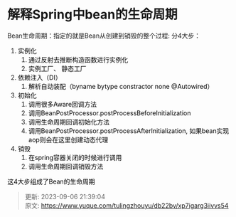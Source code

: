 # 解释Spring中bean的生命周期

Bean生命周期：指定的就是Bean从创建到销毁的整个过程: 分4大步：

1. <font style="color:rgb(0, 0, 0);">实例化</font>
    1. <font style="color:rgb(0, 0, 0);">通过反射去推断构造函数进行实例化</font>
    2. <font style="color:rgb(0, 0, 0);">实例工厂、 静态工厂</font>
2. <font style="color:rgb(0, 0, 0);">依赖注入（DI）</font>
    1. <font style="color:rgb(0, 0, 0);">解析自动装配（byname bytype constractor none @Autowired）</font>
3. <font style="color:rgb(0, 0, 0);">初始化</font>
    1. <font style="color:rgb(0, 0, 0);">调用很多Aware回调方法</font>
    2. <font style="color:rgb(0, 0, 0);">调用BeanPostProcessor.postProcessBeforeInitialization</font>
    3. <font style="color:rgb(0, 0, 0);">调用生命周期回调初始化方法</font>
    4. <font style="color:rgb(0, 0, 0);">调用BeanPostProcessor.postProcessAfterInitialization, 如果bean实现aop则会在这里创建动态代理</font>
4. <font style="color:rgb(0, 0, 0);">销毁</font>
    1. <font style="color:rgb(0, 0, 0);">在spring容器关闭的时候进行调用</font>
    2. <font style="color:rgb(0, 0, 0);">调用生命周期回调销毁方法</font>

<font style="color:rgb(0, 0, 0);"></font>

<font style="color:rgb(0, 0, 0);"></font>

<font style="color:rgb(0, 0, 0);">这4大步组成了Bean的生命周期</font>

<font style="color:rgb(0, 0, 0);"></font>



> 更新: 2023-09-06 21:39:04  
> 原文: <https://www.yuque.com/tulingzhouyu/db22bv/xp7igarg3iivvs54>